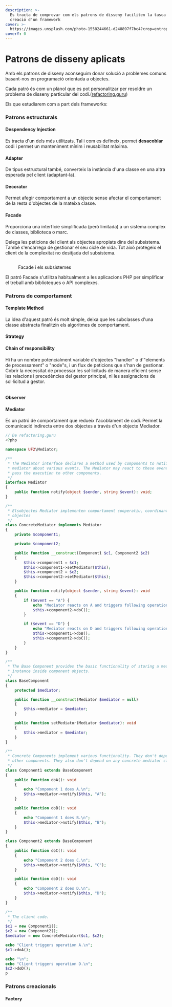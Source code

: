 ```yaml
---
description: >-
  Es tracta de comprovar com els patrons de disseny faciliten la tasca de
  creació d'un framework
cover: >-
  https://images.unsplash.com/photo-1558244661-d248897f7bc4?crop=entropy&cs=srgb&fm=jpg&ixid=M3wxOTcwMjR8MHwxfHNlYXJjaHwxfHxwYXR0ZXJufGVufDB8fHx8MTY4Nzg4NjU1MXww&ixlib=rb-4.0.3&q=85
coverY: 0
---
```


# Patrons de disseny aplicats

Amb els patrons de disseny aconseguim donar solució a problemes comuns basant-nos en programació orientada a objectes.

Cada patró és com un plànol que es pot personalitzar per resoldre un problema de disseny particular del codi.([refactoring.guru](https://refactoring.guru))

Els que estudiarem com a part dels frameworks:

### Patrons estructurals

#### Despendency Injection

Es tracta d'un dels més utilitzats. Tal i com es defineix, permet **desacoblar** codi i permet un manteniment mínim i reusabilitat màxima.



#### Adapter

De tipus estructural també, converteix la instància d'una classe en una altra esperada pel client (adaptant-la).&#x20;



#### Decorator

Permet afegir comportament a un objecte sense afectar el comportament de la resta d'objectes de la mateixa classe.&#x20;

#### Facade

Proporciona una interfície simplificada (però limitada) a un sistema complex de classes, biblioteca o marc.

Delega les peticions del client als objectes apropiats dins del subsistema.  També s'encarrega de gestionar el seu cicle de vida. Tot això protegeix el client de la complexitat no desitjada del subsistema.

<figure><img src="../.gitbook/assets/image (2).png" alt=""><figcaption><p>Facade i els subsistemes</p></figcaption></figure>

El patró Facade s'utilitza habitualment a les aplicacions PHP per simplificar  el treball amb biblioteques o API complexes.&#x20;

### Patrons de comportament

#### Template Method

La idea d'aquest patró és molt simple, deixa que les subclasses d'una classe abstracta finalitzin els algoritmes de comportament.

#### Strategy

#### Chain of responsibility

Hi ha un nombre potencialment variable d'objectes "handler" o d'"elements de processament" o "node"s, i un flux de peticions que s'han de gestionar. Cobrir la necessitat de processar les sol·licituds de manera eficient sense les relacions i precedències del gestor principal, ni les assignacions de sol·licitud a gestor.

<figure><img src="../.gitbook/assets/image.png" alt=""><figcaption></figcaption></figure>

#### Observer

#### Mediator

És un patró de comportament que redueix l'acoblament de codi. Permet la comunicació indirecta entre dos objectes a través d'un objecte Mediador.

```php
// De refactoring.guru
<?php

namespace UF2\Mediator;

/**
 * The Mediator interface declares a method used by components to notify the
 * mediator about various events. The Mediator may react to these events and
 * pass the execution to other components.
 */
interface Mediator
{
    public function notify(object $sender, string $event): void;
}

/**
 * Elsobjectes Mediator implementen comportament cooperatiu, coordinant múltiples 
 * objectes
 */
class ConcreteMediator implements Mediator
{
    private $component1;

    private $component2;

    public function __construct(Component1 $c1, Component2 $c2)
    {
        $this->component1 = $c1;
        $this->component1->setMediator($this);
        $this->component2 = $c2;
        $this->component2->setMediator($this);
    }

    public function notify(object $sender, string $event): void
    {
        if ($event == "A") {
            echo "Mediator reacts on A and triggers following operations:\n";
            $this->component2->doC();
        }

        if ($event == "D") {
            echo "Mediator reacts on D and triggers following operations:\n";
            $this->component1->doB();
            $this->component2->doC();
        }
    }
}

/**
 * The Base Component provides the basic functionality of storing a mediator's
 * instance inside component objects.
 */
class BaseComponent
{
    protected $mediator;

    public function __construct(Mediator $mediator = null)
    {
        $this->mediator = $mediator;
    }

    public function setMediator(Mediator $mediator): void
    {
        $this->mediator = $mediator;
    }
}

/**
 * Concrete Components implement various functionality. They don't depend on
 * other components. They also don't depend on any concrete mediator classes.
 */
class Component1 extends BaseComponent
{
    public function doA(): void
    {
        echo "Component 1 does A.\n";
        $this->mediator->notify($this, "A");
    }

    public function doB(): void
    {
        echo "Component 1 does B.\n";
        $this->mediator->notify($this, "B");
    }
}

class Component2 extends BaseComponent
{
    public function doC(): void
    {
        echo "Component 2 does C.\n";
        $this->mediator->notify($this, "C");
    }

    public function doD(): void
    {
        echo "Component 2 does D.\n";
        $this->mediator->notify($this, "D");
    }
}

/**
 * The client code.
 */
$c1 = new Component1();
$c2 = new Component2();
$mediator = new ConcreteMediator($c1, $c2);

echo "Client triggers operation A.\n";
$c1->doA();

echo "\n";
echo "Client triggers operation D.\n";
$c2->doD();
p
```

### Patrons creacionals

#### Factory




